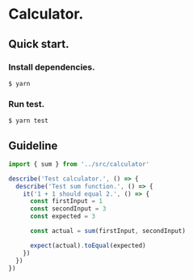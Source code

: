 # Calculator.

## Quick start.

### Install dependencies.

```
$ yarn
```

### Run test.

```
$ yarn test
```

## Guideline

```javascript
import { sum } from '../src/calculator'

describe('Test calculator.', () => {
  describe('Test sum function.', () => {
    it('1 + 1 should equal 2.', () => {
      const firstInput = 1
      const secondInput = 3
      const expected = 3

      const actual = sum(firstInput, secondInput)

      expect(actual).toEqual(expected)
    })
  })
})
```

